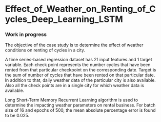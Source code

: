 # Effect_of_Weather_on_Renting_of_Cycles_Deep_Learning_LSTM

### Work in progress

The objective of the case study is to determine the effect of weather conditions on renting of cycles in a city.

A time series-based regression dataset has 21 input features and 1 target variable. 
Each check point represents the number cycles that have been rented from that particular checkpoint on the corresponding date.
Target is the sum of number of cycles that have been rented on that particular date. 
In addition to that, daily weather data of the particular city is also available. 
Also all the check points are in a single city for which weather data is available.

Long Short-Term Memory Recurrent Learning algorithm is used to determine the impacting weather parameters on rental business. 
For batch size of 16 and epochs of 500, the mean absolute percentage error is found to be 0.025.


